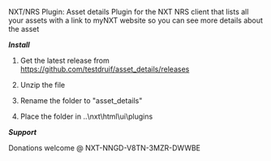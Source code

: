 NXT/NRS Plugin: Asset details Plugin for the NXT NRS client that lists all your assets with a link to myNXT website so you can see more details about the asset

*****Install*****

1) Get the latest release from https://github.com/testdruif/asset_details/releases

2) Unzip the file

3) Rename the folder to "asset_details"

4) Place the folder in ..\nxt\html\ui\plugins

*****Support*****

Donations welcome @ NXT-NNGD-V8TN-3MZR-DWWBE
